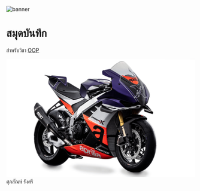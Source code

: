 ![banner](https://factoryworks.aprilia.com/img/motorbikes/mm-race-1100-2022/detail-00.jpg?v018)
# สมุดบันทึก

สำหรับวิชา [OOP](https://github.com/zxFENRIRxz/zxFENRIRxz.githb.io/edit/main/README.md) 

![download banner](./main.jpg)
ศุภสัณห์ รังศรี 
